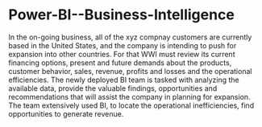 # Power-BI--Business-Intelligence
In the on-going business, all of the xyz compnay customers are currently based in the United States, and
the company is intending to push for expansion into other countries. For that WWI must
review its current financing options, present and future demands about the products,
customer behavior, sales, revenue, profits and losses and the operational efficiencies.
The newly deployed BI team is tasked with analyzing the available data, provide the
valuable findings, opportunities and recommendations that will assist the company in
planning for expansion. The team extensively used BI, to locate the operational
inefficiencies, find opportunities to generate revenue.
